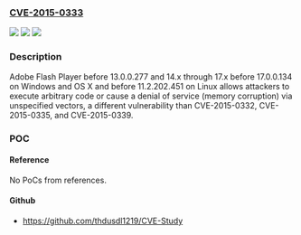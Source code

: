 ### [CVE-2015-0333](https://cve.mitre.org/cgi-bin/cvename.cgi?name=CVE-2015-0333)
![](https://img.shields.io/static/v1?label=Product&message=n%2Fa&color=blue)
![](https://img.shields.io/static/v1?label=Version&message=n%2Fa&color=blue)
![](https://img.shields.io/static/v1?label=Vulnerability&message=n%2Fa&color=brighgreen)

### Description

Adobe Flash Player before 13.0.0.277 and 14.x through 17.x before 17.0.0.134 on Windows and OS X and before 11.2.202.451 on Linux allows attackers to execute arbitrary code or cause a denial of service (memory corruption) via unspecified vectors, a different vulnerability than CVE-2015-0332, CVE-2015-0335, and CVE-2015-0339.

### POC

#### Reference
No PoCs from references.

#### Github
- https://github.com/thdusdl1219/CVE-Study

